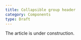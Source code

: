 ```yaml
---
title: Collapsible group header
category: Components
type: Draft
---
```


The article is under construction. 
